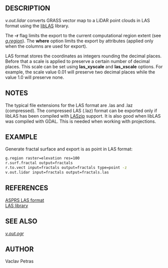 ## DESCRIPTION

*v.out.lidar* converts GRASS vector map to a LiDAR point clouds in LAS
format using the [libLAS](https://liblas.org) library.

The **-r** flag limits the export to the current computational region
extent (see *[g.region](g.region.md)*). The **where** option limits the
export by attributes (applied only when the columns are used for
export).

LAS format stores the coordinates as integers rounding the decimal
places. Before that a scale is applied to preserve a certain number of
decimal places. This scale can be set using **las_xyscale** and
**las_xscale** options. For example, the scale value 0.01 will preserve
two decimal places while the value 1.0 will preserve none.

## NOTES

The typical file extensions for the LAS format are .las and .laz
(compressed). The compressed LAS (.laz) format can be exported only if
libLAS has been compiled with [LASzip](https://laszip.org/) support. It
is also good when libLAS was compiled with GDAL. This is needed when
working with projections.

## EXAMPLE

Generate fractal surface and export is as point in LAS format:

```sh
g.region raster=elevation res=100
r.surf.fractal output=fractals
r.to.vect input=fractals output=fractals type=point -z
v.out.lidar input=fractals output=fractals.las
```

## REFERENCES

[ASPRS LAS
format](https://www.asprs.org/committee-general/laser-las-file-format-exchange-activities.html)  
[LAS library](https://liblas.org/)  

## SEE ALSO

*[v.out.ogr](v.out.ogr.md)*

## AUTHOR

Vaclav Petras
